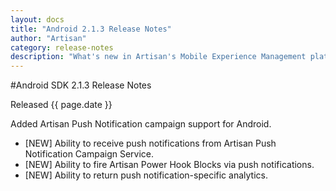 ```yaml
---
layout: docs
title: "Android 2.1.3 Release Notes"
author: "Artisan"
category: release-notes
description: "What's new in Artisan's Mobile Experience Management platform."
---
```

#Android SDK 2.1.3 Release Notes

Released {{ page.date }}

Added Artisan Push Notification campaign support for Android.

* [NEW] Ability to receive push notifications from Artisan Push Notification Campaign Service.
* [NEW] Ability to fire Artisan Power Hook Blocks via push notifications.
* [NEW] Ability to return push notification-specific analytics.
